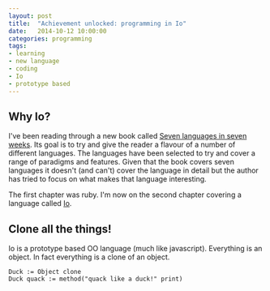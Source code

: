 ```yaml
---
layout: post
title:  "Achievement unlocked: programming in Io"
date:   2014-10-12 10:00:00
categories: programming
tags:
- learning
- new language
- coding
- Io
- prototype based
---
```


## Why Io?
I've been reading through a new book called [Seven languages in seven weeks](book-7-languages).
Its goal is to try and give the reader a flavour of a number of different languages.
The languages have been selected to try and cover a range of paradigms and features.
Given that the book covers seven languages it doesn't (and can't) cover the language in detail
but the author has tried to focus on what makes that language interesting.

The first chapter was ruby. I'm now on the second chapter covering a language called [Io](website-io-language).

## Clone all the things!

Io is a prototype based OO language (much like javascript). Everything is an object.
In fact everything is a clone of an object.

``` Io
Duck := Object clone
Duck quack := method("quack like a duck!" print)
```


[book-7-languages]: http://shop.oreilly.com/product/9781934356593.do
[website-io-language]: http://iolanguage.org/
